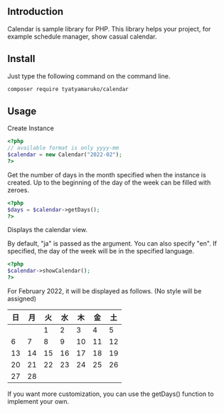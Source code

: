 ## Introduction
Calendar is sample library for PHP. This library helps your project, for example schedule manager, show casual calendar.

## Install

Just type the following command on the command line.

```bash
composer require tyatyamaruko/calendar
```

## Usage

Create Instance

```php
<?php
// available format is only yyyy-mm
$calendar = new Calendar("2022-02");
?>
```

Get the number of days in the month specified when the instance is created. Up to the beginning of the day of the week can be filled with zeroes.

```php
<?php
$days = $calendar->getDays();
?>
```

Displays the calendar view.

By default, "ja" is passed as the argument.
You can also specify "en". If specified, the day of the week will be in the specified language.

```php
<?php
$calendar->showCalendar();
?>
```

For February 2022, it will be displayed as follows. (No style will be assigned)

|日|月|火|水|木|金|土|
|-|-|-|-|-|-|-|
|||1|2|3|4|5|
|6|7|8|9|10|11|12|
|13|14|15|16|17|18|19|
|20|21|22|23|24|25|26|
|27|28||||||

If you want more customization, you can use the getDays() function to implement your own.